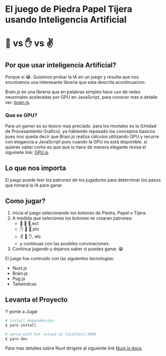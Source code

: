# El juego de Piedra Papel Tijera usando Inteligencia Artificial

# :punch: vs :raised_hand: vs :v:

## Por que usar inteligencia Artificial?

Porque si :joy:. Quisimos probar la IA en un juego y resulta que nos encotramos una interesante libreria que esta descrita acontinuacion:

Brain.js es una libreria que en palabras simples hace uso de redes neuronales aceleradas por GPU en JavaScript, para conocer mas a detalle ver: [brain.js](https://brain.js.org/).

### Que es GPU?

Para un gamer es su tesoro mas preciado. para los mortales es la (Unidad de Procesamiento Grafico). ya habiendo repasado los conceptos basicos pues nos queda decir que Brain.js realiza cálculos utilizando GPU y recurre con elegancia a JavaScript puro cuando la GPU no está disponible. si quieres saber como es que que lo hace de manera elegante revisa el siguinete link: [GPU.js](https://github.com/gpujs/gpu.js/#readme).

## Lo que nos importa

El juego puede leer los patrones de los jugadores para determinar los pasos que tomará la IA para ganar.

## Como jugar?

1. Inicia el juego selecionando los botones de Piedra, Papel o Tijera.
2. A medida que seleciones los botones se crearan patrones:
    - :punch: :punch: :punch:,ect
    - :raised_hand: :punch: :punch:,etc
    - :v: :punch: :raised_hand:, etc
    - y continuas con las posibles convinaciones.
3. Continua jugando y dejanos saber si puedes ganar. :grin:

El juego fue contruido con las siguientes tecnologias:

  - Nuxt.js
  - Brain.js
  - Pug.js
  - Tailwindcss

## Levanta el Proyecto

Y ponte a Jugar

```bash
# install dependencies
$ yarn install

# serve with hot reload at localhost:3000
$ yarn dev
```
Para mas detalles sobre Nuxt dirigete al siguiente link [Nuxt.js docs](https://nuxtjs.org).
